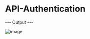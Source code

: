 # API-Authentication

--- Output ---


![image](https://github.com/FatmaYgn/API-Authentication/assets/152922589/b413096f-add2-46e6-b79c-fd958670f432)
